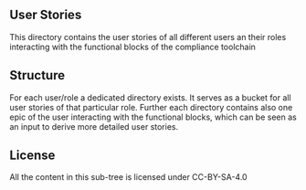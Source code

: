 ## User Stories
This directory contains the user stories of all different users an their roles interacting with the functional blocks of the compliance toolchain


## Structure
For each user/role a dedicated directory exists. It serves as a bucket for all user stories of that particular role. Further each directory contains also one epic of the user interacting with the functional blocks, which can be seen as an input to derive more detailed user stories.

## License
All the content in this sub-tree is licensed under CC-BY-SA-4.0

